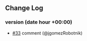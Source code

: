 ## Change Log

### version (date hour +00:00)
- [#33](githublink/pull/commit_number) comment (@jgomezRobotnik)

